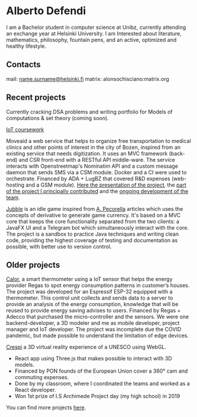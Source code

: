# Alberto Defendi
I am a Bachelor student in computer science at Unibz, currently attending an exchange year at Helsinki University. 
I am Interested about literature, mathematics, philosophy, fountain pens, and an active, 
optimized and healthy lifestyle.

## Contacts
mail: name.surname@helsinki.fi
matrix: alonsochisciano:matrix.org

## Recent projects 
Currently cracking DSA problems and writing portfolio for Models of computations & set theory (coming
	soon).

[IoT coursework](https://github.com/defending1/IoT-coursework)

Moveaid a web service 
that helps to organize free transportation to medical clinics and other points of interest in the city
of Bozen, inspired from an existing service that needs digitization. 
It uses an MVC framework (back-end) and CSR front-end with a RESTful
		API middle-ware. The service interacts with
Openstreetmap's Nominatim API and a custom message daemon that sends SMS via a CSM module. 
Docker and a CI were used to orchestrate.
Financed by ADA + LugBZ that covered R\&D expenses (web-hosting and a GSM module). 
[Here the presentation of the project](https://www.sfscon.it/talks/moveaid-a-web-app-to-foster-accessible-mobility/), the [part of the project I principally contributed](https://gitlab.inf.unibz.it/red-giant/dashboard) 
and the [ongoing development of the team](https://gitlab.com/lugbz/moveaid).

[Jubble](https://gitlab.inf.unibz.it/jubble/prpr_project_jubble) is an idle game
inspired from [A. Pecorella](https://blog.kongregate.com/the-math-of-idle-games-part-i/) 
articles which uses the concepts of derivative to generate game currency.
It's based on a MVC core that keeps the core functionality separated from
		the two clients: a JavaFX UI and a
Telegram bot which simultaneously interact with the core. 
The project is a sandbox to practice Java techniques and writing clean code,
providing the highest coverage of testing and documentation as possible, with
better use to version control. 

## Older projects 
[Calor](https://github.com/calorifero/app), a smart thermometer using a IoT sensor that helps the energy provider Regas to spot energy consumption patterns in customer’s houses.
The project was developed for an Espressif ESP-32 equipped with a thermometer. This
		control unit
		collects and sends data to a server to provide an analysis of the energy
		consumption, knowledge that will be reused to provide energy saving advises
		to users. 
Financed by Regas + Adecco that purchased the
 micro-controller and the sensors.
 We were one backend-developer, a 3D modeler and me as mobile developer, 
	 project manager and IoT developer.
 The project was incomplete due the COVID pandemic, 
	 but made possible to understand the limitation of edge devices.

[Crespi](https://github.com/visionn/crespi) a 3D virtual reality experience of a UNESCO using WebGL.
- React app using Three.js that makes possible to interact
		with 3D models.
- Financed by PON founds of the European Union cover a 360° cam and 
		commuting expenses.
- Done by my classroom, where I coordinated the teams and worked as a 
		React developer.
- Won 1st prize of I.S Archimede Project day (my high school) in 2019


You can find more projects [here](https://gitlab.inf.unibz.it/users/ahl-berto/contributed).



